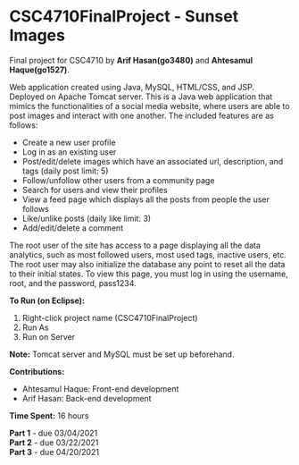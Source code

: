 # CSC4710FinalProject - Sunset Images
Final project for CSC4710 by **Arif Hasan(go3480)** and **Ahtesamul Haque(go1527)**.

Web application created using Java, MySQL, HTML/CSS, and JSP. Deployed on Apache Tomcat server.
This is a Java web application that mimics the functionalities of a social media website, where users are able to post images and interact with one another. The included features are as follows:
 - Create a new user profile
 - Log in as an existing user
 - Post/edit/delete images which have an associated url, description, and tags (daily post limit: 5)
 - Follow/unfollow other users from a community page
 - Search for users and view their profiles
 - View a feed page which displays all the posts from people the user follows
 - Like/unlike posts (daily like limit: 3)
 - Add/edit/delete a comment  

The root user of the site has access to a page displaying all the data analytics, such as most followed users, most used tags, inactive users, etc. The root user may also initialize the database any point to reset all the data to their initial states. To view this page, you must log in using the username, root, and the password, pass1234.

**To Run (on Eclipse):** 
  1) Right-click project name (CSC4710FinalProject)
  2) Run As
  3) Run on Server
 
**Note:** Tomcat server and MySQL must be set up beforehand.

**Contributions:**
  - Ahtesamul Haque: Front-end development 
  - Arif Hasan: Back-end development 
  
**Time Spent:** 16 hours

**Part 1** - due 03/04/2021  
**Part 2** - due 03/22/2021  
**Part 3** - due 04/20/2021  
